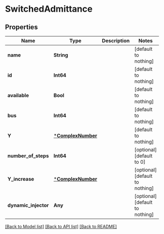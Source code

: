 # SwitchedAdmittance

## Properties

Name | Type | Description | Notes
------------ | ------------- | ------------- | -------------
**name** | **String** |  | [default to nothing]
**id** | **Int64** |  | [default to nothing]
**available** | **Bool** |  | [default to nothing]
**bus** | **Int64** |  | [default to nothing]
**Y** | [***ComplexNumber**](ComplexNumber.md) |  | [default to nothing]
**number_of_steps** | **Int64** |  | [optional] [default to 0]
**Y_increase** | [***ComplexNumber**](ComplexNumber.md) |  | [optional] [default to nothing]
**dynamic_injector** | **Any** |  | [optional] [default to nothing]

[[Back to Model list]](../README.md#models) [[Back to API list]](../README.md#api-endpoints) [[Back to README]](../README.md)
